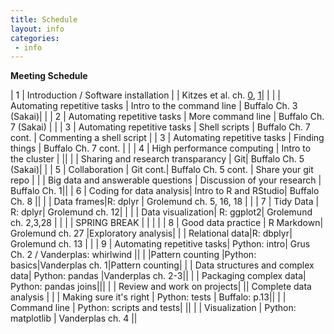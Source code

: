 ```yaml
---
title: Schedule
layout: info
categories:
 - info
---
```


**Meeting Schedule**

| 1 | Introduction / Software installation     | | Kitzes et al. ch. [0](https://www.practicereproducibleresearch.org/core-chapters/0-preface.html), [1](https://www.practicereproducibleresearch.org/core-chapters/1-intro.html)| |
|   | Automating repetitive tasks | Intro to the command line | Buffalo Ch. 3 (Sakai)| |
| 2 | Automating repetitive tasks  | More command line | Buffalo Ch. 7 (Sakai) |   |
| 3 | Automating repetitive tasks  | Shell scripts | Buffalo Ch. 7 cont. | Commenting a shell script |
| 3 | Automating repetitive tasks  | Finding things | Buffalo Ch. 7 cont. |  |
| 4 | High performance computing  | Intro to the cluster |  ||
|   | Sharing and research transparancy | Git| Buffalo Ch. 5 (Sakai)|        |
| 5 | Collaboration | Git cont.| Buffalo Ch. 5 cont. | Share your git repo  |
|   | Big data and answerable questions | Discussion of your research | Buffalo Ch. 1||
| 6 | Coding for data analysis| Intro to R and RStudio| Buffalo Ch. 8 ||
|   | Data frames|R: dplyr | Grolemund ch. 5, 16, 18 | |
| 7 | Tidy Data | R: dplyr| Grolemund ch. 12| |
|   | Data visualization| R: ggplot2| Grolemund ch. 2,3,28 | |
|   | SPRING BREAK | | | |
| 8 | Good data practice | R Markdown| Grolemund ch. 27 |Exploratory analysis|
|   | Relational data|R: dbplyr| Grolemund ch. 13 | |
| 9 | Automating repetitive tasks| Python: intro| Grus Ch. 2 / Vanderplas: whirlwind  ||
|  |Pattern counting |Python: basics|Vanderplas ch. 1|Pattern counting|
|   | Data structures and complex data| Python: pandas |Vanderplas ch. 2-3||
|    | Packaging complex data| Python: pandas joins|||
|   | Review and work on projects| || Complete data analysis    |
|    | Making sure it's right   | Python: tests  | Buffalo: p.13||
|   | Command line   |  Python: scripts and tests|              ||
|    | Visualization   | Python: matplotlib | Vanderplas ch. 4  ||

